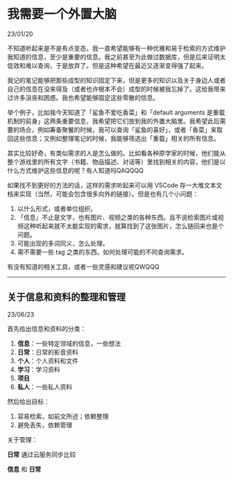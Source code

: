 # 我需要一个外置大脑

23/01/20

不知道听起来是不是有点变态，我一直希望能够有一种优雅和易于检索的方式维护我知道的信息，至少是重要的信息。我之前甚至为此做过数据库，但是后来证明太低效和难以查询，于是放弃了。但是这种希望在最近又逐渐变得强了起来。

我记的笔记能够把那些成型的知识固定下来，但是更多的知识以及关于身边人或者自己的信息在没来得及（或者也许根本不会）成型的时候被我忘掉了。这给我带来过许多沮丧和困惑。我也希望能够固定这些零散的信息。

举个例子，比如我今天知道了「鲨鱼不爱吃香菜」和「default arguments 是重载机制的前身」这两条重要信息，我希望把它们放到我的外置大脑里。我希望此后需要的场合，例如筹备聚餐的时候，我可以查询「鲨鱼的喜好」，或者「香菜」来取回这些信息；又例如整理笔记的时候，我能够筛选出「重载」相关的所有信息。

其实比较好奇，有类似需求的人是怎么做的。比如看各种原学家的时候，他们能从整个游戏里的所有文字（书籍、物品描述、对话等）里找到相关的内容，他们是以什么方式维护这些信息的呢？有人知道吗QAQQQQ

如果找不到更好的方法的话，这样的需求听起来可以用 VSCode 存一大堆文本文档来实现（当然，可能会包含很多向外的链接）。但是也有几个小问题：

1. 以什么形式，或者单位组织。
2. 「信息」不止是文字，也有图片、视频之类的各种东西。且不说检索图片或视频这种听起来就不太能实现的需求，就算找到了这张图片，怎么链回来也是个问题。
3. 可能出现的多词同义，怎么处理。
4. 需不需要一些 tag 之类的东西。如何处理可能的不同查询需求。

有没有知道的相关工具，或者一些灵感和建议呢QWQQQ

---

## 关于信息和资料的整理和管理

23/06/23

首先给出信息和资料的分类：

1. **信息**：一些特定领域的信息，一些想法
2. **日常**：日常的影音资料
3. **个人**：个人资料和文件
4. **学习**：学习资料
5. **项目**
6. **私人**：一些私人资料

然后给出目标：

1. 容易检索，如前文所述；依赖整理
2. 避免丢失，依赖管理

关于管理：

**日常** 通过云服务同步比较

**信息** 和 **日常**